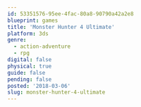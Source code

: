 ```yaml
---
id: 53351576-95ee-4fac-80a8-90790a42a2e8
blueprint: games
title: 'Monster Hunter 4 Ultimate'
platform: 3ds
genre:
  - action-adventure
  - rpg
digital: false
physical: true
guide: false
pending: false
posted: '2018-03-06'
slug: monster-hunter-4-ultimate
---
```

